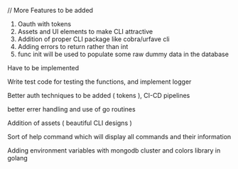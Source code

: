 // More Features to be added
1) Oauth with tokens
2) Assets and UI elements to make CLI attractive
3) Addition of proper CLI package like cobra/urfave cli
4) Adding errors to return rather than int
5) func init will be used to populate some raw dummy data in the database

Have to be implemented

Write test code for testing the functions, and implement logger

Better auth techniques to be added ( tokens ), CI-CD pipelines

better errer handling and use of go routines

Addition of assets ( beautiful CLI designs )

Sort of help command which will display all commands and their information

Adding environment variables with mongodb cluster and colors library in golang
